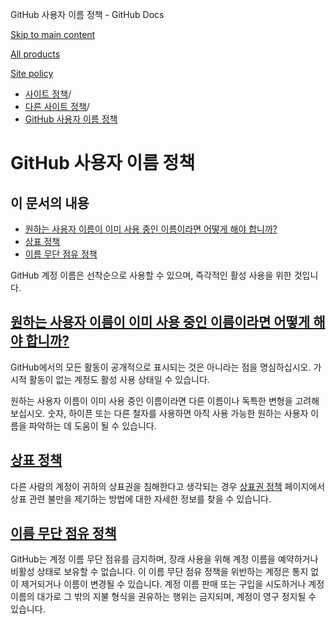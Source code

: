 GitHub 사용자 이름 정책 - GitHub Docs

[Skip to main content](#main-content)

[All products](/ko)

[Site policy](/site-policy)

* [사이트 정책](/ko/site-policy)/
* [다른 사이트 정책](/ko/site-policy/other-site-policies)/
* [GitHub 사용자 이름 정책](/ko/site-policy/other-site-policies/github-username-policy)

GitHub 사용자 이름 정책
==========

이 문서의 내용
----------

* [원하는 사용자 이름이 이미 사용 중인 이름이라면 어떻게 해야 합니까?](#what-if-the-username-i-want-is-already-taken)
* [상표 정책](#trademark-policy)
* [이름 무단 점유 정책](#name-squatting-policy)

GitHub 계정 이름은 선착순으로 사용할 수 있으며, 즉각적인 활성 사용을 위한 것입니다.

[원하는 사용자 이름이 이미 사용 중인 이름이라면 어떻게 해야 합니까?](#what-if-the-username-i-want-is-already-taken)
----------

GitHub에서의 모든 활동이 공개적으로 표시되는 것은 아니라는 점을 명심하십시오. 가시적 활동이 없는 계정도 활성 사용 상태일 수 있습니다.

원하는 사용자 이름이 이미 사용 중인 이름이라면 다른 이름이나 독특한 변형을 고려해 보십시오. 숫자, 하이픈 또는 다른 철자를 사용하면 아직 사용 가능한 원하는 사용자 이름을 파악하는 데 도움이 될 수 있습니다.

[상표 정책](#trademark-policy)
----------

다른 사람의 계정이 귀하의 상표권을 침해한다고 생각되는 경우 [상표권 정책](/ko/site-policy/content-removal-policies/github-trademark-policy) 페이지에서 상표 관련 불만을 제기하는 방법에 대한 자세한 정보를 찾을 수 있습니다.

[이름 무단 점유 정책](#name-squatting-policy)
----------

GitHub는 계정 이름 무단 점유를 금지하며, 장래 사용을 위해 계정 이름을 예약하거나 비활성 상태로 보유할 수 없습니다. 이 이름 무단 점유 정책을 위반하는 계정은 통지 없이 제거되거나 이름이 변경될 수 있습니다. 계정 이름 판매 또는 구입을 시도하거나 계정 이름의 대가로 그 밖의 지불 형식을 권유하는 행위는 금지되며, 계정이 영구 정지될 수 있습니다.
